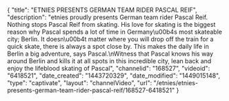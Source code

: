 {
    "title": "ETNIES PRESENTS GERMAN TEAM RIDER PASCAL REIF",
    "description": "etnies proudly presents German team rider Pascal Reif. Nothing stops Pascal Reif from skating. His love for skating is the biggest reason why Pascal spends a lot of time in Germany\u00b4s most skateable city; Berlin. It doesn\u00b4t matter where you will drop off the train for a quick skate, there is always a spot close by. This makes the daily life in Berlin a big adventure, says Pascal.\nWitness that Pascal knows his way around Berlin and kills it at all spots in this incredible city, lean back and enjoy the lifeblood skating of Pascal",
    "channelid": "168527",
    "videoid": "6418521",
    "date_created": "1443720329",
    "date_modified": "1449015148",
    "type": "captivate",
    "layout": "channelVideo",
    "url": "\/etnies\/etnies-presents-german-team-rider-pascal-reif\/168527-6418521"
}